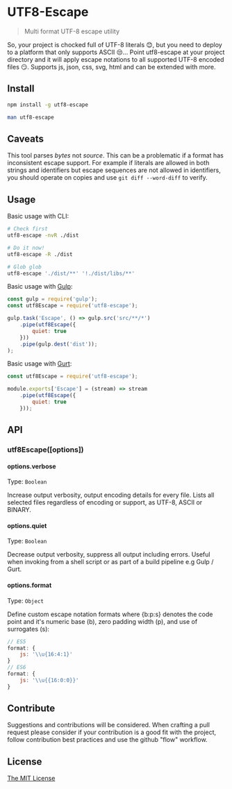 # UTF8-Escape

> Multi format UTF-8 escape utility

So, your project is chocked full of UTF-8 literals 😊, but you need to deploy to a platform that only supports ASCII 😒... Point utf8-escape at your project directory and it will apply escape notations to all supported UTF-8 encoded files 😏. Supports js, json, css, svg, html and can be extended with more.

## Install

```sh
npm install -g utf8-escape
```

```sh
man utf8-escape
```

## Caveats

This tool parses _bytes_ not _source_. This can be a problematic if a format has inconsistent escape support. For example if literals are allowed in both strings and identifiers but escape sequences are not allowed in identifiers, you should operate on copies and use `git diff --word-diff` to verify.

## Usage

Basic usage with CLI:

```sh
# Check first
utf8-escape -nvR ./dist

# Do it now!
utf8-escape -R ./dist

# Glob glob
utf8-escape './dist/**' '!./dist/libs/**'
```

Basic usage with [Gulp](//github.com/gulpjs/gulp):

```js
const gulp = require('gulp');
const utf8Escape = require('utf8-escape');

gulp.task('Escape', () => gulp.src('src/**/*')
	.pipe(utf8Escape({
		quiet: true
	}))
	.pipe(gulp.dest('dist'));
);
```

Basic usage with [Gurt](//github.com/learningscience/gurt):

```js
const utf8Escape = require('utf8-escape');

module.exports['Escape'] = (stream) => stream
	.pipe(utf8Escape({
		quiet: true
	}));
```

## API

### utf8Escape([options])

#### options.verbose
Type: `Boolean`

Increase output verbosity, output encoding details for every file. Lists all selected files regardless of encoding or support, as UTF-8, ASCII or BINARY.

#### options.quiet
Type: `Boolean`

Decrease output verbosity, suppress all output including errors. Useful when invoking from a shell script or as part of a build pipeline e.g Gulp / Gurt.

#### options.format
Type: `Object`

Define custom escape notation formats where {b:p:s} denotes the code point and it's numeric base (b), zero padding width (p), and use of surrogates (s):

```js
// ES5
format: {
	js: '\\u{16:4:1}'
}
// ES6
format: {
	js: '\\u{{16:0:0}}'
}
```

## Contribute

Suggestions and contributions will be considered. When crafting a pull request please consider if your contribution is a good fit with the project, follow contribution best practices and use the github "flow" workflow.

## License

[The MIT License](LICENSE.md)
